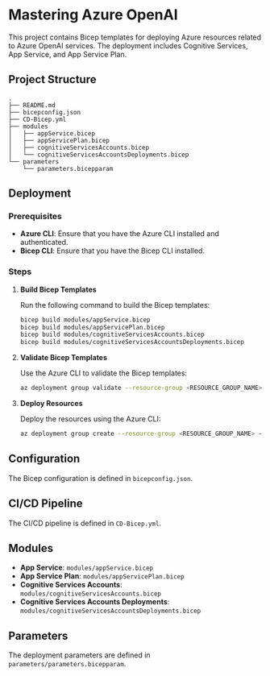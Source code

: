 # Mastering Azure OpenAI

This project contains Bicep templates for deploying Azure resources related to Azure OpenAI services. The deployment includes Cognitive Services, App Service, and App Service Plan.

## Project Structure

```plaintext
.
├── README.md
├── bicepconfig.json
├── CD-Bicep.yml
├── modules
│   ├── appService.bicep
│   ├── appServicePlan.bicep
│   ├── cognitiveServicesAccounts.bicep
│   └── cognitiveServicesAccountsDeployments.bicep
└── parameters
    └── parameters.bicepparam
```

## Deployment

### Prerequisites

- **Azure CLI**: Ensure that you have the Azure CLI installed and authenticated.
- **Bicep CLI**: Ensure that you have the Bicep CLI installed.

### Steps

1. **Build Bicep Templates**

   Run the following command to build the Bicep templates:

    ```sh
    bicep build modules/appService.bicep
    bicep build modules/appServicePlan.bicep
    bicep build modules/cognitiveServicesAccounts.bicep
    bicep build modules/cognitiveServicesAccountsDeployments.bicep
    ```

2. **Validate Bicep Templates**

   Use the Azure CLI to validate the Bicep templates:

    ```sh
    az deployment group validate --resource-group <RESOURCE_GROUP_NAME> --template-file <TEMPLATE_FILE_PATH>
    ```

3. **Deploy Resources**

   Deploy the resources using the Azure CLI:

    ```sh
    az deployment group create --resource-group <RESOURCE_GROUP_NAME> --template-file <TEMPLATE_FILE_PATH> --parameters @parameters/parameters.bicepparam
    ```

## Configuration

The Bicep configuration is defined in `bicepconfig.json`.

## CI/CD Pipeline

The CI/CD pipeline is defined in `CD-Bicep.yml`.

## Modules

- **App Service**: `modules/appService.bicep`
- **App Service Plan**: `modules/appServicePlan.bicep`
- **Cognitive Services Accounts**: `modules/cognitiveServicesAccounts.bicep`
- **Cognitive Services Accounts Deployments**: `modules/cognitiveServicesAccountsDeployments.bicep`

## Parameters

The deployment parameters are defined in `parameters/parameters.bicepparam`.
